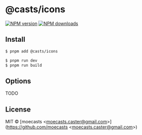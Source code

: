# @casts/icons

[![NPM version](https://img.shields.io/npm/v/@casts/icons.svg?style=flat)](https://npmjs.org/package/@casts/icons)
[![NPM downloads](http://img.shields.io/npm/dm/@casts/icons.svg?style=flat)](https://npmjs.org/package/@casts/icons)

## Install

```bash
$ pnpm add @casts/icons
```

```bash
$ pnpm run dev
$ pnpm run build
```

## Options

TODO

## License

MIT © [moecasts &lt;moecasts.caster@gmail.com&gt;](https://github.com/moecasts &lt;moecasts.caster@gmail.com&gt;)
